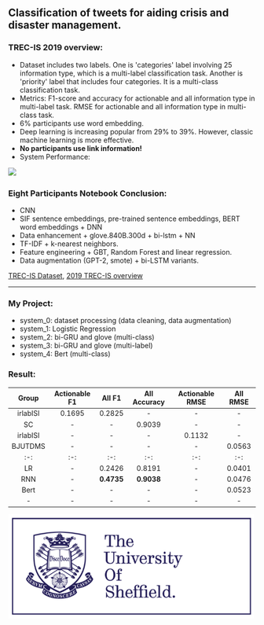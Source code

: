 
## Classification of tweets for aiding crisis and disaster management.

### TREC-IS 2019 overview:

* Dataset includes two labels. One is 'categories' label involving 25 information type, which is a multi-label classification task. Another is 'priority' label that includes four categories. It is a multi-class classification task.
* Metrics: F1-score and accuracy for actionable and all information type in multi-label task. RMSE for actionable and all information type in multi-class task.
* 6% participants use word embedding.
* Deep learning is increasing popular from 29% to 39%. However, classic machine learning is more effective.
* **No participants use link information!**
* System Performance:
<image src="image/overview.png" width="800">

### Eight Participants Notebook Conclusion:
* CNN
* SIF sentence embeddings, pre-trained sentence embeddings, BERT word embeddings + DNN
* Data enhancement + glove.840B.300d + bi-lstm + NN
* TF-IDF + k-nearest neighbors.
* Feature engineering + GBT, Random Forest and linear regression.
* Data augmentation (GPT-2, smote) + bi-LSTM variants.


[TREC-IS Dataset](http://dcs.gla.ac.uk/~richardm/TREC_IS/2020/data.html),
[2019 TREC-IS overview](http://dcs.gla.ac.uk/~richardm/TREC_IS/2020/ISCRAM_2020_TREC_IS.pdf)

****

### My Project:
* system_0: dataset processing (data cleaning, data augmentation)
* system_1: Logistic Regression
* system_2: bi-GRU and glove (multi-class)
* system_3: bi-GRU and glove (multi-label)
* system_4: Bert (multi-class)

### Result:

| Group | Actionable F1 | All F1 | All Accuracy | Actionable RMSE | All RMSE |
| :-: | :-: | :-: | :-: | :-: | :-: | 
|irlabISI| 0.1695 | 0.2825 | - | - | - |
|SC| - | - | 0.9039 | - | - |
|irlabISI| - | - | - | 0.1132 | - |
|BJUTDMS| - | - | - | - | 0.0563 |
| :-: | :-: | :-: | :-: | :-: | :-: | 
| LR | - | 0.2426 | 0.8191 | - | 0.0401 |
| RNN | - | **0.4735** | **0.9038** | - | 0.0476 |
| Bert | - | - | - | - | 0.0523 |
| - | - | - | - | - | - |

<img src="image/sheffield.png" width="500">
